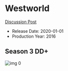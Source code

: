 # Westworld

[Discussion Post](https://www.avsforum.com/threads/bass-eq-for-filtered-movies.2995212/post-59376092)

* Release Date: 2020-01-01
* Production Year: 2016

## Season 3 DD+

![img 0](https://i.imgur.com/0m2BDTE.jpg)

